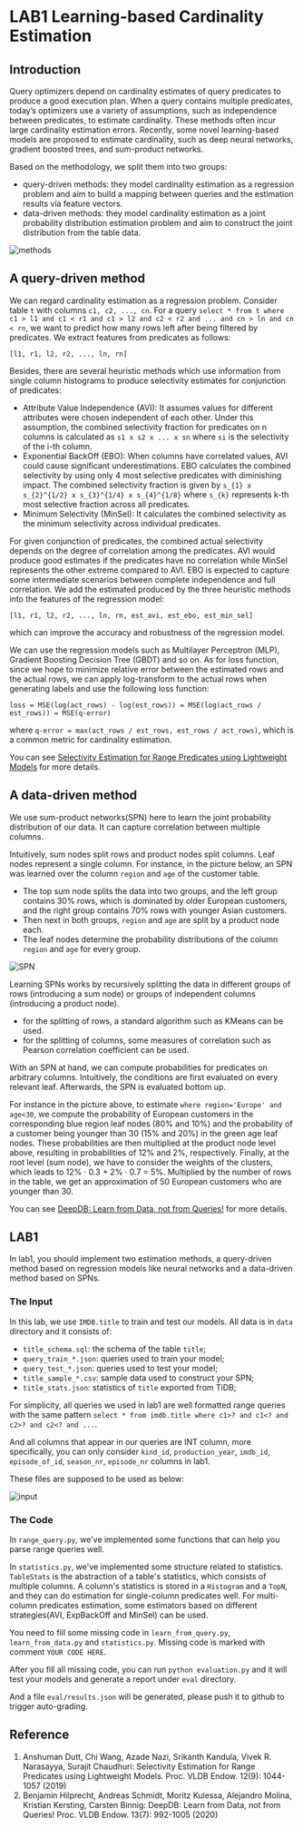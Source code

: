 # LAB1 Learning-based Cardinality Estimation

## Introduction
Query optimizers depend on cardinality estimates of query predicates to produce a good execution plan. When a query contains multiple predicates, today’s optimizers use a variety of assumptions, such as independence between predicates, to estimate cardinality. These methods often incur large cardinality estimation errors. Recently, some novel learning-based models are proposed to estimate cardinality, such as deep neural networks, gradient boosted trees, and sum-product networks.

Based on the methodology, we split them into two groups:

+ query-driven methods: they model cardinality estimation as a regression problem and aim to build a mapping between queries and the estimation results via feature vectors.
+ data-driven methods: they model cardinality estimation as a joint probability distribution estimation problem and aim to construct the joint distribution from the table data.

![methods](learning-based-methods.png)

## A query-driven method

We can regard cardinality estimation as a regression problem. Consider table `t` with columns `c1, c2, ..., cn`. For a query `select * from t where c1 > l1 and c1 < r1 and c1 > l2 and c2 < r2 and ... and cn > ln and cn < rn`, we want to predict how many rows left after being filtered by predicates. We extract features from predicates as follows:
```
[l1, r1, l2, r2, ..., ln, rn]
```
Besides, there are several heuristic methods which use information from single column histograms to produce selectivity estimates for conjunction of predicates:
- Attribute Value Independence (AVI): It assumes values for different attributes were chosen independent of each other. Under this assumption, the combined selectivity fraction for predicates on n columns is calculated as `s1 x s2 x ... x sn` where `si` is the selectivity of the i-th column.
- Exponential BackOff (EBO): When columns have correlated values, AVI could cause significant underestimations. EBO calculates the combined selectivity by using only 4 most selective predicates with diminishing impact. The combined selectivity fraction is given by `s_{1} x s_{2}^{1/2} x s_{3}^{1/4} x s_{4}^{1/8}` where `s_{k}` represents k-th most selective fraction across all predicates.
- Minimum Selectivity (MinSel): It calculates the combined selectivity as the minimum selectivity across individual predicates. 

For given conjunction of predicates, the combined actual selectivity depends on the degree of correlation among the predicates. AVI would produce good estimates if the predicates have no correlation while MinSel represents the other extreme compared to AVI. EBO is expected to capture some intermediate scenarios between complete independence and full correlation. We add the estimated produced by the three heuristic methods into the features of the regression model:
```
[l1, r1, l2, r2, ..., ln, rn, est_avi, est_ebo, est_min_sel]
```
which can improve the accuracy and robustness of the regression model.

We can use the regression models such as Multilayer Perceptron (MLP), Gradient Boosting Decision Tree (GBDT) and so on. As for loss function, since we hope to minimize relative error between the estimated rows and the actual rows, we can apply log-transform to the actual rows when generating labels and use the following loss function:
```
loss = MSE(log(act_rows) - log(est_rows)) = MSE(log(act_rows / est_rows)) = MSE(q-error)
```
where `q-error = max(act_rows / est_rows, est_rows / act_rows)`, which is a common metric for cardinality estimation.

You can see [Selectivity Estimation for Range Predicates using Lightweight Models](http://www.vldb.org/pvldb/vol12/p1044-dutt.pdf) for more details.

## A data-driven method
We use sum-product networks(SPN) here to learn the joint probability distribution of our data. It can capture correlation between multiple columns.

Intuitively, sum nodes split rows and product nodes split columns. Leaf nodes represent a single column. For instance, in the picture below, an SPN was learned over the column `region` and `age` of the customer table.

+  The top sum node splits the data into two groups, and the left group contains 30% rows, which is dominated by older European customers, and the right group contains 70% rows with younger Asian customers.
+  Then next in both groups, `region` and `age` are split by a product node each. 
+  The leaf nodes determine the probability distributions of the column `region` and `age` for every group.

![SPN](spn.png)

Learning SPNs works by recursively splitting the data in different groups of rows (introducing a sum node) or groups of independent columns (introducing a product node). 
+ for the splitting of rows, a standard algorithm such as KMeans can be used. 
+ for the splitting of columns, some measures of correlation such as Pearson correlation coefficient can be used.

With an SPN at hand, we can compute probabilities for predicates on arbitrary columns. Intuitively, the conditions are first evaluated on every relevant leaf. Afterwards, the SPN is evaluated bottom up. 

For instance in the picture above, to estimate `where region='Europe' and age<30`,  we compute the probability of European customers in the corresponding blue region leaf nodes (80% and 10%) and the probability of a customer being younger than 30 (15% and 20%) in the green age leaf nodes. These probabilities are then multiplied at the product node level above, resulting in probabilities of 12% and 2%, respectively. Finally, at the root level (sum node), we have to consider the weights of the clusters, which leads to 12% · 0.3 + 2% · 0.7 = 5%. Multiplied by the number of rows in the table, we get an approximation of 50 European customers who are younger than 30.

You can see [DeepDB: Learn from Data, not from Queries!](http://www.vldb.org/pvldb/vol13/p992-hilprecht.pdf) for more details.

## LAB1

In lab1, you should implement two estimation methods, a query-driven method based on regression models like neural networks and a data-driven method based on SPNs.

### The Input

In this lab, we use `IMDB.title` to train and test our models. All data is in `data` directory and it consists of:

+ `title_schema.sql`: the schema of the table `title`;
+ `query_train_*.json`: queries used to train your model;
+ `query_test_*.json`: queries used to test your model;
+ `title_sample_*.csv`: sample data used to construct your SPN;
+ `title_stats.json`: statistics of `title` exported from TiDB;

For simplicity, all queries we used in lab1 are well formatted range queries with the same pattern `select * from imdb.title where c1>? and c1<? and c2>? and c2<? and ...`.

And all columns that appear in our queries are INT column, more specifically, you can only consider `kind_id`, `production_year`, `imdb_id`, `episode_of_id`, `season_nr`, `episode_nr` columns in lab1.

These files are supposed to be used as below:

![input](input.png)

### The Code

In `range_query.py`, we've implemented some functions that can help you parse range queries well.

In `statistics.py`, we've implemented some structure related to statistics. `TableStats` is the abstraction of a table's statistics, which consists of multiple columns. A column's statistics is stored in a `Histogram` and a `TopN`, and they can do estimation for single-column predicates well. For multi-column predicates estimation, some estimators based on different strategies(AVI, ExpBackOff and MinSel) can be used.

You need to fill some missing code in `learn_from_query.py`, `learn_from_data.py` and `statistics.py`. Missing code is marked with comment `YOUR CODE HERE`.

After you fill all missing code, you can run `python evaluation.py` and it will test your models and generate a report under `eval` directory.

And a file `eval/results.json` will be generated, please push it to github to trigger auto-grading.

## Reference

1. Anshuman Dutt, Chi Wang, Azade Nazi, Srikanth Kandula, Vivek R. Narasayya, Surajit Chaudhuri:
Selectivity Estimation for Range Predicates using Lightweight Models. Proc. VLDB Endow. 12(9): 1044-1057 (2019)
2. Benjamin Hilprecht, Andreas Schmidt, Moritz Kulessa, Alejandro Molina, Kristian Kersting, Carsten Binnig:
DeepDB: Learn from Data, not from Queries! Proc. VLDB Endow. 13(7): 992-1005 (2020)

